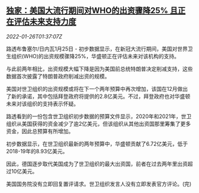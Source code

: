 <!--1643162463000-->
[独家：美国大流行期间对WHO的出资骤降25% 且正在评估未来支持力度](https://cn.reuters.com/article/us-pandemic-who-funding-0126-idCNKBS2K0046)
------

<div><i>2022-01-26T01:37:07Z</i></div><p>路透布鲁塞尔/日内瓦1月25日 - 初步数据显示，在新冠大流行期间，美国对世界卫生组织(WHO)的出资规模骤降25%，华盛顿正在评估未来对该机构的支持。</p><p>与此前两年相比，出资规模大幅下降是因为美国前总统特朗普决定削减支持，这些数据首次披露了特朗普政府削减出资的规模。</p><p>美国对世卫组织的出资规模或将在下一个两年预算中再次增加，该国在12月做出了新的承诺，其中包括拜登政府将提供的2.8亿美元。不过，拜登政府也对华盛顿未来对该组织的支持表示怀疑。</p><p>路透看到的一份包含世卫组织初步数据的预算文件显示，2020年和2021年，世卫组织从美国获得的资金减少了逾2亿美元，但该组织从其他出资国那里筹集了更多资金，因此总预算有所增加。</p><p>初步数据显示，在世卫组织最新的两年预算中，华盛顿贡献了6.72亿美元，低于2018-19年的8.93亿美元。</p><p>因此，德国逐步取代美国成为了世卫组织的最大出资国，前者在过去两年里出资超过10亿美元。</p><p>美国国务院没有立即回复置评请求。世卫组织发言人没有立即发表官方评论。(完)</p>

